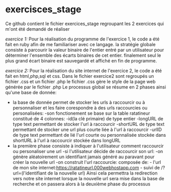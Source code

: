 # exercisces_stage
Ce github contient le fichier exercices_stage regroupant les 2 exercices qui m'ont été demandé de réaliser

*exercice 1:*
Pour la réalisation du programme de l'exercice 1, le code a été fait en ruby afin de me familiariser avec ce langage.
la stratégie globale consiste à parcourir la valeur binaire de l'entier entré par un utilisateur pour déterminer l'ensemble des écarts binaires de cet entier. 
finalement seul le plus grand écart binaire est sauvegardé et affiché en fin de programme.

*exercice 2:*
Pour la réalisation du site internet de l'exercice 2, le code a été fait en html,php,sql et css.
Dans le fichier exercice2 sont regroupés un fichier .css et un fichier .php
le fichier .css gère le style de la page web générée par le fichier .php
Le processus global se résume en 2 phases ainsi qu'une base de donnée:
- la base de donnée permet de stocker les urls à raccourcir ou à personnaliser et les faire corespondre à des urls raccourcies ou personalisées:
  -son fonctionement se base sur la table ratatineur constitué de 4 colonnes:
    -id(la clé primaire) de type entier
    -longURL de type text permettant de stocker l'url à raccourcir
    -shortURL de type text permettant de stocker une url plus courte liée à l'url à raccourcir
    -urlID de type text permettant de lié l'url courte ou personnalisée stockée dans shortURL à l'url à raccourcir stockée dans longURL
- la première phase consiste à indiquer à l'utilisateur comment raccourcir ou personaliser une url
  -si l'utilisateur décide de raccourcir son url:
    -on génère aléatoirement un identifiant jamais généré au paravant pour créer la nouvelle url
    -on construit l'url raccourcie: composée de:
      - l'url de mon site internet:https://ratatineurl.000webhostapp.com
      - suivi de /?url=(l'identifiant de la nouvelle url)
     Ainsi cela permettra la redirection vers notre site internet lorsque la nouvelle url sera mise dans la base de recherche et 
     on passera alors à la deuxième phase du processus
